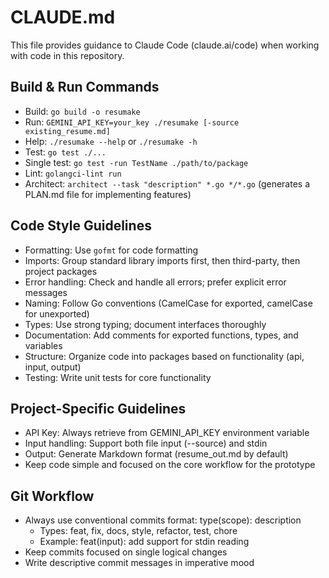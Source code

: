 # CLAUDE.md

This file provides guidance to Claude Code (claude.ai/code) when working with code in this repository.

## Build & Run Commands
- Build: `go build -o resumake`
- Run: `GEMINI_API_KEY=your_key ./resumake [-source existing_resume.md]`
- Help: `./resumake --help` or `./resumake -h`
- Test: `go test ./...` 
- Single test: `go test -run TestName ./path/to/package`
- Lint: `golangci-lint run`
- Architect: `architect --task "description" *.go */*.go` (generates a PLAN.md file for implementing features)

## Code Style Guidelines
- Formatting: Use `gofmt` for code formatting
- Imports: Group standard library imports first, then third-party, then project packages
- Error handling: Check and handle all errors; prefer explicit error messages
- Naming: Follow Go conventions (CamelCase for exported, camelCase for unexported)
- Types: Use strong typing; document interfaces thoroughly
- Documentation: Add comments for exported functions, types, and variables
- Structure: Organize code into packages based on functionality (api, input, output)
- Testing: Write unit tests for core functionality

## Project-Specific Guidelines
- API Key: Always retrieve from GEMINI_API_KEY environment variable
- Input handling: Support both file input (--source) and stdin
- Output: Generate Markdown format (resume_out.md by default)
- Keep code simple and focused on the core workflow for the prototype

## Git Workflow
- Always use conventional commits format: type(scope): description
  - Types: feat, fix, docs, style, refactor, test, chore
  - Example: feat(input): add support for stdin reading
- Keep commits focused on single logical changes
- Write descriptive commit messages in imperative mood